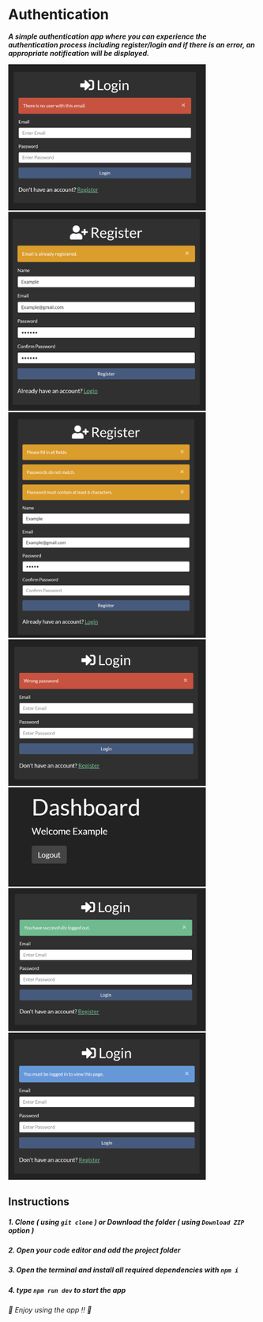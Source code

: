 # Authentication
***A simple authentication app where you can experience the authentication process including register/login and if there is an error, an appropriate notification will be displayed.***

<img src="images/1.png" width=400>
<img src="images/2.png" width=400>
<img src="images/3.png" width=400>
<img src="images/4.png" width=400>
<img src="images/5.png" width=400>
<img src="images/6.png" width=400>
<img src="images/7.png" width=400>

## Instructions
##### 1. Clone ***( using `git clone` )*** or Download the folder ***( using ***`Download ZIP`*** option )*** #####
##### 2. Open your code editor and add the project folder #####
##### 3. Open the terminal and install all required dependencies with ***`npm i`*** #####
##### 4. type ***`npm run dev`*** to start the app #####

 ###### 👮 *Enjoy using the app !!* 👮 ######
